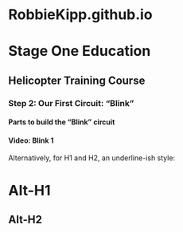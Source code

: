 # RobbieKipp.github.io

# Stage One Education
## Helicopter Training Course
### Step 2: Our First Circuit: “Blink”
#### Parts to build the “Blink” circuit
#### Video: Blink 1


Alternatively, for H1 and H2, an underline-ish style:

Alt-H1
======

Alt-H2
------
